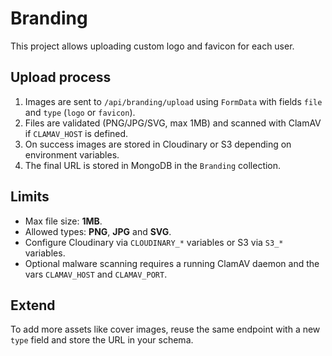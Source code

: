 # Branding

This project allows uploading custom logo and favicon for each user.

## Upload process

1. Images are sent to `/api/branding/upload` using `FormData` with fields `file` and `type` (`logo` or `favicon`).
2. Files are validated (PNG/JPG/SVG, max 1MB) and scanned with ClamAV if `CLAMAV_HOST` is defined.
3. On success images are stored in Cloudinary or S3 depending on environment variables.
4. The final URL is stored in MongoDB in the `Branding` collection.

## Limits

- Max file size: **1MB**.
- Allowed types: **PNG**, **JPG** and **SVG**.
- Configure Cloudinary via `CLOUDINARY_*` variables or S3 via `S3_*` variables.
- Optional malware scanning requires a running ClamAV daemon and the vars `CLAMAV_HOST` and `CLAMAV_PORT`.

## Extend

To add more assets like cover images, reuse the same endpoint with a new `type` field and store the URL in your schema.
